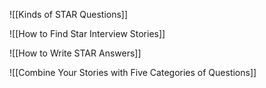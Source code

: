 ![[Kinds of STAR Questions]]

![[How to Find Star Interview Stories]]

![[How to Write STAR Answers]]

![[Combine Your Stories with Five Categories of Questions]]


